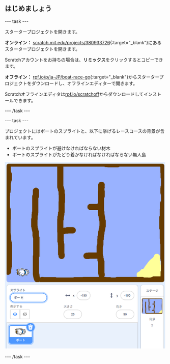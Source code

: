 ## はじめましょう

--- task ---

スタータープロジェクトを開きます。

**オンライン：** [scratch.mit.edu/projects/380933726](https://scratch.mit.edu/projects/380933726){:target="_blank"}にあるスタータープロジェクトを開きます。

Scratchアカウントをお持ちの場合は、**リミックス**をクリックするとコピーできます。

**オフライン：** [rpf.io/p/ja-JP/boat-race-go](http://rpf.io/p/ja-JP/boat-race-go){:target="_blank"}からスタータープロジェクトをダウンロードし、オフラインエディターで開きます。

Scratchオフラインエディタは[rpf.io/scratchoff](http://rpf.io/scratchoff)からダウンロードしてインストールできます。

--- /task ---

--- task ---

プロジェクトにはボートのスプライトと、以下に挙げるレースコースの背景が含まれています。

- ボートのスプライトが避けなければならない材木
- ボートのスプライトがたどり着かなければなければならない無人島
    
![スクリーンショット](images/boat-starter.png)

--- /task ---